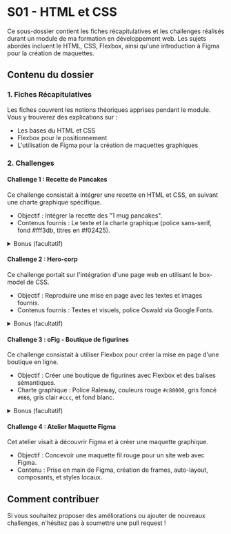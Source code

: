 
# S01 - HTML et CSS

Ce sous-dossier contient les fiches récapitulatives et les challenges réalisés durant un module de ma formation en développement web. Les sujets abordés incluent le HTML, CSS, Flexbox, ainsi qu'une introduction à Figma pour la création de maquettes.

## Contenu du dossier

### 1. Fiches Récapitulatives
Les fiches couvrent les notions théoriques apprises pendant le module. Vous y trouverez des explications sur :
- Les bases du HTML et CSS
- Flexbox pour le positionnement
- L'utilisation de Figma pour la création de maquettes graphiques

### 2. Challenges

#### Challenge 1 : Recette de Pancakes
Ce challenge consistait à intégrer une recette en HTML et CSS, en suivant une charte graphique spécifique.

- Objectif : Intégrer la recette des "1 mug pancakes".
- Contenus fournis : Le texte et la charte graphique (police sans-serif, fond #fff3db, titres en #f02425).

<details>
<summary>Bonus (facultatif)</summary>
Ajouter des images et des liens externes vers des produits liés à la recette.
</details>

#### Challenge 2 : Hero-corp
Ce challenge portait sur l'intégration d'une page web en utilisant le box-model de CSS.

- Objectif : Reproduire une mise en page avec les textes et images fournis.
- Contenus fournis : Textes et visuels, police Oswald via Google Fonts.

<details>
<summary>Bonus (facultatif)</summary>
Ajouter une liste d'acteurs et des liens vers des pages externes avec des interactions au survol.
</details>

#### Challenge 3 : oFig - Boutique de figurines
Ce challenge consistait à utiliser Flexbox pour créer la mise en page d'une boutique en ligne.

- Objectif : Créer une boutique de figurines avec Flexbox et des balises sémantiques.
- Charte graphique : Police Raleway, couleurs rouge `#c80000`, gris foncé `#666`, gris clair `#ccc`, et fond blanc.

<details>
<summary>Bonus (facultatif)</summary>
Compléter l'intégration avec des contenus supplémentaires.
</details>

#### Challenge 4 : Atelier Maquette Figma
Cet atelier visait à découvrir Figma et à créer une maquette graphique.

- Objectif : Concevoir une maquette fil rouge pour un site web avec Figma.
- Contenu : Prise en main de Figma, création de frames, auto-layout, composants, et styles locaux.

## Comment contribuer

Si vous souhaitez proposer des améliorations ou ajouter de nouveaux challenges, n'hésitez pas à soumettre une pull request !
